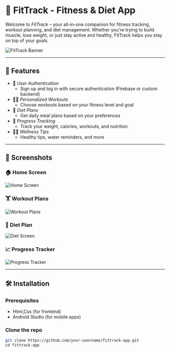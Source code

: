 # 💪 FitTrack - Fitness & Diet App

Welcome to *FitTrack* – your all-in-one companion for fitness tracking, workout planning, and diet management. Whether you're trying to build muscle, lose weight, or just stay active and healthy, FitTrack helps you stay on top of your goals.

![FitTrack Banner](./screenshots/banner.png)

---

## 📱 Features

- 👤 *User Authentication*
  - Sign up and log in with secure authentication (Firebase or custom backend)
- 🏋‍♂ *Personalized Workouts*
  - Choose workouts based on your fitness level and goal
- 🥗 *Diet Plans*
  - Get daily meal plans based on your preferences
- 📅 *Progress Tracking*
  - Track your weight, calories, workouts, and nutrition
- 🧘‍♀ *Wellness Tips*
  - Healthy tips, water reminders, and more

---

## 📸 Screenshots

### 🏠 Home Screen
![Home Screen](./screenshots/home.png)

### 🏋 Workout Plans
![Workout Plans](./screenshots/workouts.png)

### 🥗 Diet Plan
![Diet Screen](./screenshots/diet.png)

### 📈 Progress Tracker
![Progress Tracker](./screenshots/progress.png)

---

## 🛠 Installation

### Prerequisites
- Html,Css (for frontend)
- Android Studio (for mobile apps)

### Clone the repo
```bash
git clone https://github.com/your-username/fittrack-app.git
cd fittrack-app
